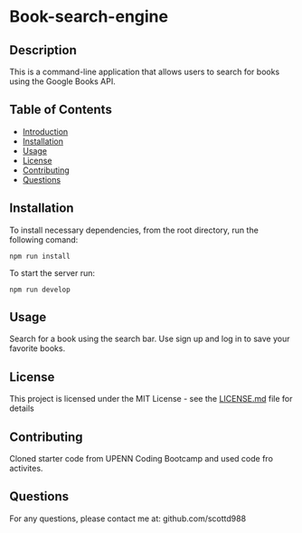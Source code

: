 # Book-search-engine

## Description
This is a command-line application that allows users to search for books using the Google Books API.

## Table of Contents
- [Introduction](#introduction)
- [Installation](#installation)
- [Usage](#usage)
- [License](#license)
- [Contributing](#contributing)
- [Questions](#questions)

## Installation
To install necessary dependencies, from the root directory, run the following comand:
```
npm run install
```
To start the server run:
```
npm run develop
```

## Usage
Search for a book using the search bar.
Use sign up and log in to save your favorite books.

## License
This project is licensed under the MIT License - see the [LICENSE.md](LICENSE.md) file for details

## Contributing
Cloned starter code from UPENN Coding Bootcamp and used code fro activites.

## Questions
For any questions, please contact me at:
github.com/scottd988

